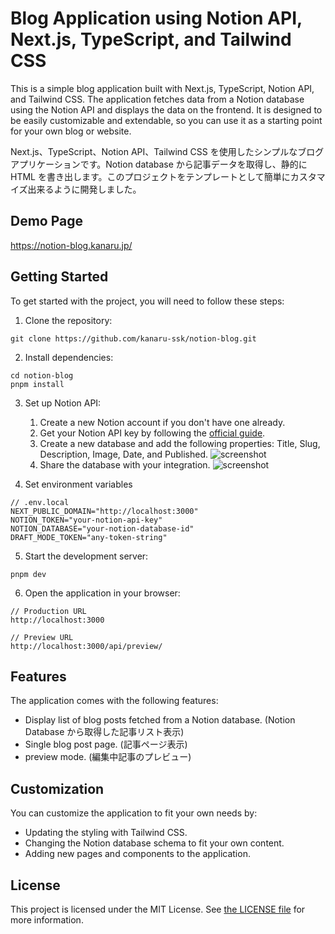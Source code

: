 # Blog Application using Notion API, Next.js, TypeScript, and Tailwind CSS

This is a simple blog application built with Next.js, TypeScript, Notion API, and Tailwind CSS. The application fetches data from a Notion database using the Notion API and displays the data on the frontend. It is designed to be easily customizable and extendable, so you can use it as a starting point for your own blog or website.

Next.js、TypeScript、Notion API、Tailwind CSS を使用したシンプルなブログアプリケーションです。Notion database から記事データを取得し、静的に HTML を書き出します。このプロジェクトをテンプレートとして簡単にカスタマイズ出来るように開発しました。

## Demo Page

https://notion-blog.kanaru.jp/

## Getting Started

To get started with the project, you will need to follow these steps:

1. Clone the repository:

```
git clone https://github.com/kanaru-ssk/notion-blog.git
```

2. Install dependencies:

```
cd notion-blog
pnpm install
```

3. Set up Notion API:

   1. Create a new Notion account if you don't have one already.
   2. Get your Notion API key by following the [official guide](https://developers.notion.com/docs/create-a-notion-integration).
   3. Create a new database and add the following properties: Title, Slug, Description, Image, Date, and Published.
      ![screenshot](public/screenshots/database.webp)
   4. Share the database with your integration.
      ![screenshot](public/screenshots/integrations.webp)

4. Set environment variables

```
// .env.local
NEXT_PUBLIC_DOMAIN="http://localhost:3000"
NOTION_TOKEN="your-notion-api-key"
NOTION_DATABASE="your-notion-database-id"
DRAFT_MODE_TOKEN="any-token-string"
```

5. Start the development server:

```
pnpm dev
```

6. Open the application in your browser:

```
// Production URL
http://localhost:3000

// Preview URL
http://localhost:3000/api/preview/
```

## Features

The application comes with the following features:

- Display list of blog posts fetched from a Notion database. (Notion Database から取得した記事リスト表示)
- Single blog post page. (記事ページ表示)
- preview mode. (編集中記事のプレビュー)

## Customization

You can customize the application to fit your own needs by:

- Updating the styling with Tailwind CSS.
- Changing the Notion database schema to fit your own content.
- Adding new pages and components to the application.

## License

This project is licensed under the MIT License. See [the LICENSE file](LICENSE) for more information.

